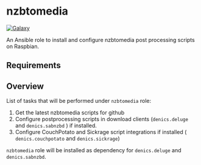 nzbtomedia
==========

[![Galaxy](http://img.shields.io/badge/galaxy-GR360RY.nzbtomedia-green.svg?style=flat-square)](https://galaxy.ansible.com/GR360RY/nzbtomedia)

An Ansible role to install and configure nzbtomedia post processing scripts on Raspbian.

Requirements
------------

Overview
--------

List of tasks that will be performed under `nzbtomedia` role:

1. Get the latest nzbtomedia scripts for github
2. Configure postprocessing scripts in download clients (`denics.deluge` and `denics.sabnzbd` ) if installed.
3. Configure CouchPotato and Sickrage script integrations if installed ( `denics.couchpotato` and `denics.sickrage`)

`nzbtomedia` role will be installed as dependency for `denics.deluge` and `denics.sabnzbd`.